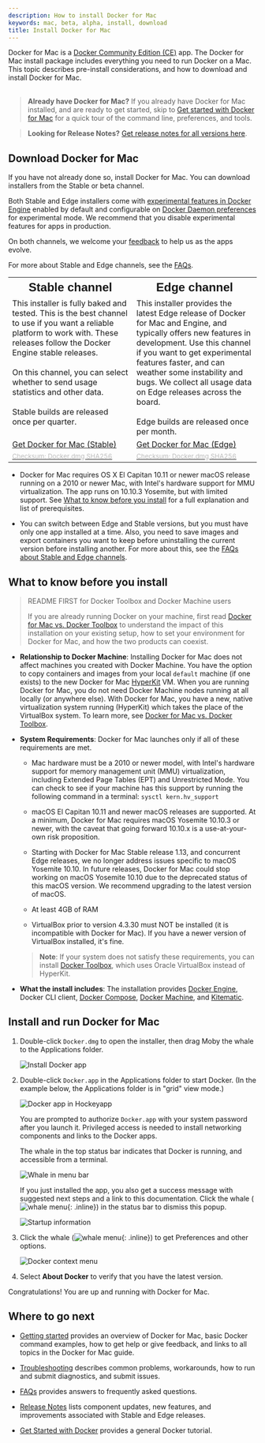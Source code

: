 ```yaml
---
description: How to install Docker for Mac
keywords: mac, beta, alpha, install, download
title: Install Docker for Mac
---
```


Docker for Mac is a [Docker Community Edition (CE)](https://www.docker.com/community-edition) app. The Docker for Mac
install package includes everything you need to run Docker on a Mac. This topic
describes pre-install considerations, and how to download and install Docker for
Mac.<br><br>

> **Already have Docker for Mac?** If you already have
Docker for Mac installed, and are ready to get started, skip to
[Get started with Docker for Mac](index.md) for a quick tour of
the command line, preferences, and tools.

>**Looking for Release Notes?** [Get release notes for all versions here](release-notes.md).

## Download Docker for Mac

If you have not already done so, install Docker for Mac. You can download
installers from the Stable or beta channel.

Both Stable and Edge installers come with <a
href="https://github.com/docker/docker-ce/blob/master/components/cli/experimental/README.md">
experimental features in Docker Engine</a> enabled by default and configurable
on [Docker Daemon
preferences](/docker-for-mac/index.md#daemon-experimental-mode) for experimental
mode. We recommend that you disable experimental features for apps in
production.

On both channels, we welcome your <a
href="troubleshoot/#diagnose-problems-send-feedback-and-create-github-issues">feedback</a>
to help us as the apps evolve.

For more about Stable and Edge channels, see the
[FAQs](/docker-for-mac/faqs.md#stable-and-edge-channels).

<table style="width:100%">
  <tr>
    <th style="font-size: x-large; font-family: arial">Stable channel</th>
    <th style="font-size: x-large; font-family: arial">Edge channel</th>
  </tr>
  <tr valign="top">
    <td width="50%">This installer is fully baked and tested. This is the
    best channel to use if you want a reliable platform to work with. These releases follow the Docker Engine stable releases.<br><br>
   On this channel, you can select whether to send usage
   statistics and other data. <br><br>Stable builds are released once per quarter.
   </td>
    <td width="50%">This installer provides the latest Edge release of
    Docker for Mac and Engine, and typically offers new features in development. Use this channel if you want to get experimental features faster, and can weather some instability and bugs. We collect all usage data on Edge releases across the board. <br><br>Edge builds are released once per month.
    </td>
  </tr>
  <tr valign="top">
  <td width="50%">
  <a class="button outline-btn" href="https://download.docker.com/mac/stable/Docker.dmg">Get Docker for Mac (Stable)</a>
  </td>
  <td width="50%">
  <a class="button outline-btn" href="https://download.docker.com/mac/edge/Docker.dmg">Get Docker for Mac (Edge)</a>
  </td>
  </tr>
  <tr valign="top">
  <td width="50%">
  <a href="https://download.docker.com/mac/stable/Docker.dmg.sha256sum"><font color="#BDBDBD" size="-1">Checksum: Docker.dmg SHA256</font></a>
  </td>
  <td width="50%">
  <a href="https://download.docker.com/mac/edge/Docker.dmg.sha256sum"><font color="#BDBDBD" size="-1">Checksum: Docker.dmg SHA256</font></a>
  </td>
  </tr>
</table>

* Docker for Mac requires OS X El Capitan 10.11 or newer macOS release running on a 2010 or newer Mac, with Intel's  hardware support for MMU virtualization.
The app runs on 10.10.3 Yosemite, but with limited support. See [What
to know before you install](#what-to-know-before-you-install) for a full
explanation and list of prerequisites.

* You can switch between Edge and Stable versions, but you must have only one
   app installed at a time. Also, you need to save images and export
   containers you want to keep before uninstalling the current version before
   installing another. For more about this, see the
   [FAQs about Stable and Edge channels](faqs.md#stable-and-edge-channels).

##  What to know before you install

> README FIRST for Docker Toolbox and Docker Machine users
>
>If you are already running Docker on your machine, first read
[Docker for Mac vs. Docker Toolbox](docker-toolbox.md) to understand the
impact of this installation on your existing setup, how to set your environment
for Docker for Mac, and how the two products can coexist.

* **Relationship to Docker Machine**: Installing Docker for Mac does not affect
  machines you created with Docker Machine. You have the option to copy
  containers and images from your local `default` machine (if one exists) to the
  new Docker for Mac [HyperKit](https://github.com/docker/HyperKit/) VM. When
  you are running Docker for Mac, you do not need Docker Machine nodes running
  at all locally (or anywhere else). With Docker for Mac, you have a new, native
  virtualization system running (HyperKit) which takes the place of the
  VirtualBox system. To learn more, see
  [Docker for Mac vs. Docker Toolbox](docker-toolbox.md).

* **System Requirements**: Docker for Mac launches only if all of these
  requirements are met.

  - Mac hardware must be a 2010 or newer model, with Intel's hardware support for memory
    management unit (MMU) virtualization, including Extended Page Tables (EPT) and
    Unrestricted Mode. You can check to see if your machine has this support by
    running the following command  in a terminal: `sysctl kern.hv_support`

  - macOS El Capitan 10.11 and newer macOS releases are supported. At a minimum,
    Docker for Mac requires macOS Yosemite 10.10.3 or newer, with the caveat
    that going forward 10.10.x is a use-at-your-own risk proposition.

  - Starting with Docker for Mac Stable release 1.13, and concurrent
    Edge releases, we no longer address issues specific to macOS Yosemite
    10.10. In future releases, Docker for Mac could stop working on macOS Yosemite
    10.10 due to the deprecated status of this macOS version. We recommend
    upgrading to the latest version of macOS.

  - At least 4GB of RAM

  - VirtualBox prior to version 4.3.30 must NOT be installed (it is incompatible
    with Docker for Mac). If you have a newer version of VirtualBox installed, it's fine.

  > **Note**: If your system does not satisfy these requirements, you can
  > install [Docker Toolbox](/toolbox/overview.md), which uses Oracle VirtualBox
  > instead of HyperKit.

* **What the install includes**: The installation provides
  [Docker Engine](/engine/userguide/), Docker CLI client,
  [Docker Compose](/compose/overview/), [Docker Machine](/machine/overview/), and [Kitematic](/kitematic/userguide.md).

## Install and run Docker for Mac

1.  Double-click `Docker.dmg` to open the installer, then drag Moby the whale to
    the Applications folder.

      ![Install Docker app](/docker-for-mac/images/docker-app-drag.png)

2.  Double-click `Docker.app` in the Applications folder to start Docker. (In the example below, the Applications folder is in "grid" view mode.)

      ![Docker app in Hockeyapp](/docker-for-mac/images/docker-app-in-apps.png)

      You are prompted to authorize `Docker.app` with your system password after you launch it.
      Privileged access is needed to install networking components and links to the Docker apps.

      The whale in the top status bar indicates that Docker is running, and accessible from a terminal.

      ![Whale in menu bar](/docker-for-mac/images/whale-in-menu-bar.png)

    If you just installed the app, you also get a success message with suggested
    next steps and a link to this documentation. Click the whale (![whale
    menu](/docker-for-mac/images/whale-x.png){: .inline}) in the status bar to
    dismiss this popup.

      ![Startup information](/docker-for-mac/images/mac-install-success-docker-cloud.png)

3.  Click the whale (![whale menu](/docker-for-mac/images/whale-x.png){: .inline}) to get Preferences and other options.

      ![Docker context menu](images/menu/menu.png)

4.  Select **About Docker** to verify that you have the latest version.

Congratulations! You are up and running with Docker for Mac.

## Where to go next

* [Getting started](index.md) provides an overview of Docker for Mac, basic
  Docker command examples, how to get help or give feedback, and links to all
  topics in the Docker for Mac guide.

* [Troubleshooting](troubleshoot.md) describes common problems, workarounds, how
  to run and submit diagnostics, and submit issues.

* [FAQs](faqs.md) provides answers to frequently asked questions.

* [Release Notes](release-notes.md) lists component updates, new features, and improvements associated with Stable and Edge releases.

* [Get Started with Docker](/get-started/) provides a general Docker tutorial.
